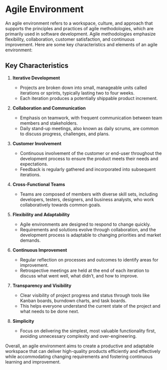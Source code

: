 # Agile Environment

An agile environment refers to a workspace, culture, and approach that supports the principles and practices of agile methodologies, which are primarily used in software development. Agile methodologies emphasize flexibility, collaboration, customer satisfaction, and continuous improvement. Here are some key characteristics and elements of an agile environment:

## Key Characteristics

1. **Iterative Development**
   - Projects are broken down into small, manageable units called iterations or sprints, typically lasting two to four weeks.
   - Each iteration produces a potentially shippable product increment.

2. **Collaboration and Communication**
   - Emphasis on teamwork, with frequent communication between team members and stakeholders.
   - Daily stand-up meetings, also known as daily scrums, are common to discuss progress, challenges, and plans.

3. **Customer Involvement**
   - Continuous involvement of the customer or end-user throughout the development process to ensure the product meets their needs and expectations.
   - Feedback is regularly gathered and incorporated into subsequent iterations.

4. **Cross-Functional Teams**
   - Teams are composed of members with diverse skill sets, including developers, testers, designers, and business analysts, who work collaboratively towards common goals.

5. **Flexibility and Adaptability**
   - Agile environments are designed to respond to change quickly.
   - Requirements and solutions evolve through collaboration, and the development process is adaptable to changing priorities and market demands.

6. **Continuous Improvement**
   - Regular reflection on processes and outcomes to identify areas for improvement.
   - Retrospective meetings are held at the end of each iteration to discuss what went well, what didn’t, and how to improve.

7. **Transparency and Visibility**
   - Clear visibility of project progress and status through tools like Kanban boards, burndown charts, and task boards.
   - This helps everyone understand the current state of the project and what needs to be done next.

8. **Simplicity**
   - Focus on delivering the simplest, most valuable functionality first, avoiding unnecessary complexity and over-engineering.

Overall, an agile environment aims to create a productive and adaptable workspace that can deliver high-quality products efficiently and effectively while accommodating changing requirements and fostering continuous learning and improvement.
